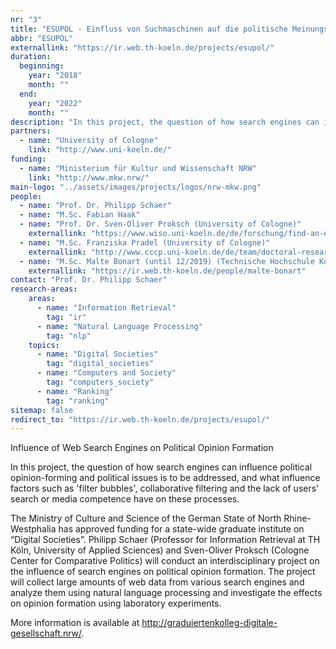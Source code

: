 ```yaml
---
nr: "3"
title: "ESUPOL - Einfluss von Suchmaschinen auf die politische Meinungsbildung"
abbr: "ESUPOL"
externallink: "https://ir.web.th-koeln.de/projects/esupol/"
duration:
  beginning: 
    year: "2018"
    month: ""
  end: 
    year: "2022"
    month: ""
description: "In this project, the question of how search engines can influence political opinion-forming and political issues is to be addressed, and what influence factors such as 'filter bubbles', collaborative filtering and the lack of users' search or media competence have on these processes."
partners:
  - name: "University of Cologne"
    link: "http://www.uni-koeln.de/"
funding:
  - name: "Ministerium für Kultur und Wissenschaft NRW"
    link: "http://www.mkw.nrw/"
main-logo: "../assets/images/projects/logos/nrw-mkw.png"
people:
  - name: "Prof. Dr. Philipp Schaer"
  - name: "M.Sc. Fabian Haak"
  - name: "Prof. Dr. Sven-Oliver Proksch (University of Cologne)"
    externallink: "https://www.wiso.uni-koeln.de/de/forschung/find-an-expert/experts/prof-dr-sven-oliver-proksch/"
  - name: "M.Sc. Franziska Pradel (University of Cologne)"
    externallink: "http://www.cccp.uni-koeln.de/de/team/doctoral-researchers/franziska-pradel/"
  - name: "M.Sc. Malte Bonart (until 12/2019) (Technische Hochschule Köln)"
    externallink: "https://ir.web.th-koeln.de/people/malte-bonart"
contact: "Prof. Dr. Philipp Schaer"
research-areas:
    areas:
      - name: "Information Retrieval"
        tag: "ir"
      - name: "Natural Language Processing"
        tag: "nlp"
    topics:
      - name: "Digital Societies"
        tag: "digital_societies"
      - name: "Computers and Society"
        tag: "computers_society"
      - name: "Ranking"
        tag: "ranking"
sitemap: false
redirect_to: "https://ir.web.th-koeln.de/projects/esupol/"
---
```

Influence of Web Search Engines on Political Opinion Formation

In this project, the question of how search engines can influence political opinion-forming and political issues is to be addressed, and what influence factors such as 'filter bubbles', collaborative filtering and the lack of users' search or media competence have on these processes.

The Ministry of Culture and Science of the German State of North Rhine-Westphalia has approved funding for a state-wide graduate institute on “Digital Societies”. Philipp Schaer (Professor for Information Retrieval at TH Köln, University of Applied Sciences) and Sven-Oliver Proksch (Cologne Center for Comparative Politics) will conduct an interdisciplinary project on the influence of search engines on political opinion formation. The project will collect large amounts of web data from various search engines and analyze them using natural language processing and investigate the effects on opinion formation using laboratory experiments.

More information is available at <http://graduiertenkolleg-digitale-gesellschaft.nrw/>.